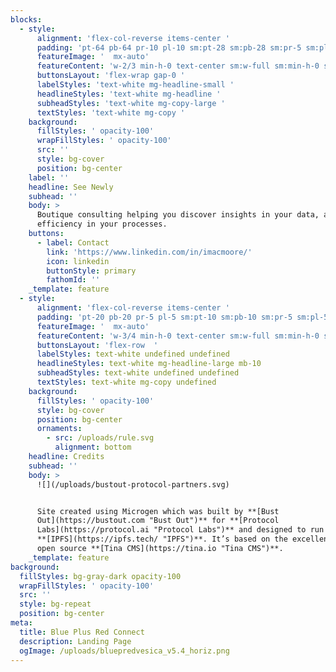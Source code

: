 ```yaml
---
blocks:
  - style:
      alignment: 'flex-col-reverse items-center '
      padding: 'pt-64 pb-64 pr-10 pl-10 sm:pt-28 sm:pb-28 sm:pr-5 sm:pl-5'
      featureImage: '  mx-auto'
      featureContent: 'w-2/3 min-h-0 text-center sm:w-full sm:min-h-0 sm:text-center'
      buttonsLayout: 'flex-wrap gap-0 '
      labelStyles: 'text-white mg-headline-small '
      headlineStyles: 'text-white mg-headline '
      subheadStyles: 'text-white mg-copy-large '
      textStyles: 'text-white mg-copy '
    background:
      fillStyles: ' opacity-100'
      wrapFillStyles: ' opacity-100'
      src: ''
      style: bg-cover
      position: bg-center
    label: ''
    headline: See Newly
    subhead: ''
    body: >
      Boutique consulting helping you discover insights in your data, and
      efficiency in your processes.
    buttons:
      - label: Contact
        link: 'https://www.linkedin.com/in/imacmoore/'
        icon: linkedin
        buttonStyle: primary
        fathomId: ''
    _template: feature
  - style:
      alignment: 'flex-col-reverse items-center '
      padding: 'pt-20 pb-20 pr-5 pl-5 sm:pt-10 sm:pb-10 sm:pr-5 sm:pl-5'
      featureImage: '  mx-auto'
      featureContent: 'w-3/4 min-h-0 text-center sm:w-full sm:min-h-0 sm:text-center'
      buttonsLayout: 'flex-row  '
      labelStyles: text-white undefined undefined
      headlineStyles: text-white mg-headline-large mb-10
      subheadStyles: text-white undefined undefined
      textStyles: text-white mg-copy undefined
    background:
      fillStyles: ' opacity-100'
      style: bg-cover
      position: bg-center
      ornaments:
        - src: /uploads/rule.svg
          alignment: bottom
    headline: Credits
    subhead: ''
    body: >
      ![](/uploads/bustout-protocol-partners.svg)


      Site created using Microgen which was built by **[Bust
      Out](https://bustout.com "Bust Out")** for **[Protocol
      Labs](https://protocol.ai "Protocol Labs")** and designed to run on
      **[IPFS](https://ipfs.tech/ "IPFS")**. It’s based on the excellent and
      open source **[Tina CMS](https://tina.io "Tina CMS")**.
    _template: feature
background:
  fillStyles: bg-gray-dark opacity-100
  wrapFillStyles: ' opacity-100'
  src: ''
  style: bg-repeat
  position: bg-center
meta:
  title: Blue Plus Red Connect
  description: Landing Page
  ogImage: /uploads/bluepredvesica_v5.4_horiz.png
---
```



